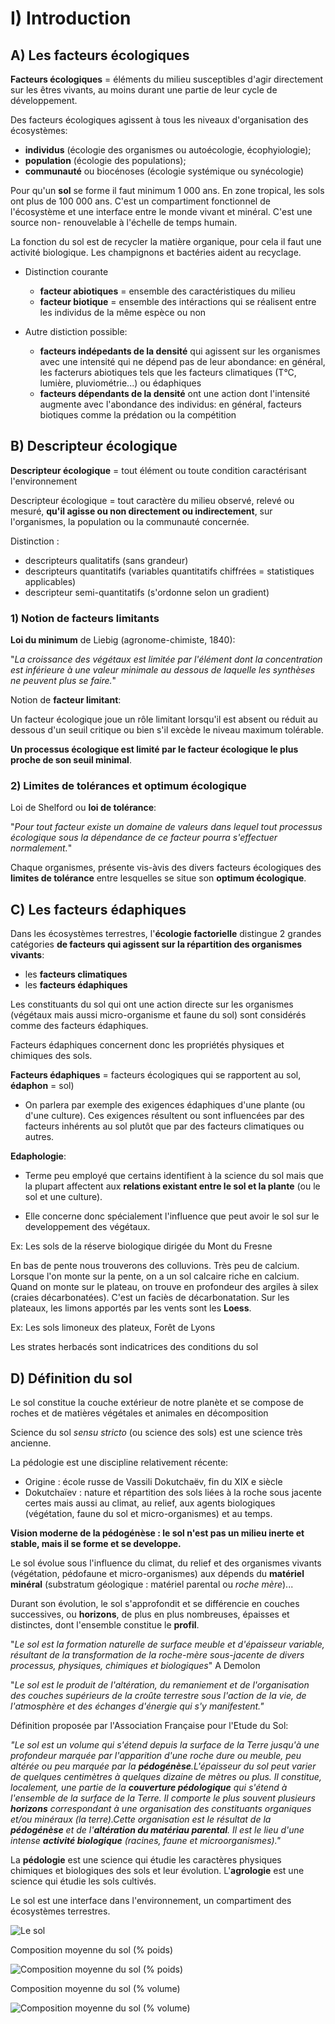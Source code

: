 # I) Introduction

## A) Les facteurs écologiques

**Facteurs écologiques** = éléments du milieu susceptibles d'agir directement sur les êtres vivants, au moins durant une partie de leur cycle de développement.

Des facteurs écologiques agissent à tous les niveaux d'organisation des écosystèmes:

* **individus** (écologie des organismes ou autoécologie, écophyiologie);
* **population** (écologie des populations); 
* **communauté** ou biocénoses (écologie systémique ou synécologie)

Pour qu'un **sol** se forme il faut minimum 1 000 ans. En zone tropical, les sols ont plus de 100 000 ans. C'est un compartiment fonctionnel de l'écosystème et une interface entre le monde vivant et minéral. C'est une source non- renouvelable à l'échelle de temps humain.

La fonction du sol est de recycler la matière organique, pour cela il faut une activité biologique. Les champignons et bactéries aident au recyclage.

* Distinction courante

	* **facteur abiotiques** = ensemble des caractéristiques du milieu
    * **facteur biotique** = ensemble des intéractions qui se réalisent entre les individus de la même espèce ou non
    

* Autre distiction possible:
	
    * **facteurs indépedants de la densité** qui agissent sur les organismes avec une intensité qui ne dépend pas de leur abondance: en général, les facterurs abiotiques tels que les facteurs climatiques (T°C, lumière, pluviométrie...) ou édaphiques
    * **facteurs dépendants de la densité** ont une action dont l'intensité augmente avec l'abondance des individus: en général, facteurs biotiques comme la prédation ou la compétition

## B) Descripteur écologique

**Descripteur écologique** = tout élément ou toute condition caractérisant l'environnement 

Descripteur écologique = tout caractère du milieu observé, relevé ou mesuré, **qu'il agisse ou non directement ou indirectement**, sur l'organismes, la population ou la communauté concernée.

Distinction :

* descripteurs qualitatifs (sans grandeur)
* descripteurs quantitatifs (variables quantitatifs chiffrées = statistiques applicables)
* descripteur semi-quantitatifs (s'ordonne selon un gradient)

### 1) Notion de facteurs limitants

**Loi du minimum** de Liebig (agronome-chimiste, 1840):

"*La croissance des végétaux est limitée par l'élément dont la concentration est inférieure à une valeur minimale au dessous de laquelle les synthèses ne peuvent plus se faire.*"

Notion de **facteur limitant**:

Un facteur écologique joue un rôle limitant lorsqu'il est absent ou réduit au dessous d'un seuil critique ou bien s'il excède le niveau maximum tolérable.

**Un processus écologique est limité par le facteur écologique le plus proche de son seuil minimal**.

### 2) Limites de tolérances et optimum écologique

Loi de Shelford ou **loi de tolérance**:

"*Pour tout facteur existe un domaine de valeurs dans lequel tout processus écologique sous la dépendance de ce facteur pourra s'effectuer normalement.*"

Chaque organismes, présente vis-àvis des divers facteurs écologiques des **limites de tolérance** entre lesquelles se situe son **optimum écologique**.


## C) Les facteurs édaphiques

Dans les écosystèmes terrestres, l'**écologie factorielle** distingue 2 grandes catégories **de facteurs qui agissent sur la répartition des organismes vivants**:

* les **facteurs climatiques**
* les **facteurs édaphiques**

Les constituants du sol qui ont une action directe sur les organismes (végétaux mais aussi micro-organisme et faune du sol) sont considérés comme des facteurs édaphiques.

Facteurs édaphiques concernent donc les propriétés physiques et chimiques des sols. 

**Facteurs édaphiques** = facteurs écologiques qui se rapportent au sol, **édaphon** = sol)

* On parlera par exemple des exigences édaphiques d'une plante (ou d'une culture). Ces exigences résultent ou sont influencées par des facteurs inhérents au sol plutôt que par des facteurs climatiques ou autres.

**Edaphologie**:

* Terme peu employé que certains identifient à la science du sol mais que la plupart affectent aux **relations existant entre le sol et la plante** (ou le sol et une culture).

* Elle concerne donc spécialement l'influence que peut avoir le sol sur le developpement des végétaux.



Ex: Les sols de la réserve biologique dirigée du Mont du Fresne

En bas de pente nous trouverons des colluvions. Très peu de calcium.
Lorsque l'on monte sur la pente, on a un sol calcaire riche en calcium.
Quand on monte sur le plateau, on trouve en profondeur des argiles à silex (craies décarbonatées). C'est un faciès de décarbonatation.
Sur les plateaux, les limons apportés par les vents sont les **Loess**.

Ex: Les sols limoneux des plateux, Forêt de Lyons

Les strates herbacés sont indicatrices des conditions du sol

## D) Définition du sol

Le sol constitue la couche extérieur de notre planète et se compose de roches et de matières végétales et animales en décomposition

Science du sol *sensu stricto* (ou science des sols) est une science très ancienne.

La pédologie est une discipline relativement récente:

* Origine : école russe de Vassili Dokutchaëv, fin du XIX e siècle 
* Dokutchaïev : nature et répartition des sols liées à la roche sous jacente certes mais aussi au climat, au relief, aux agents biologiques (végétation, faune du sol et micro-organismes) et au temps.

**Vision moderne de la pédogénèse : le sol n'est pas un milieu inerte et stable, mais il se forme et se developpe.**


Le sol évolue sous l'influence du climat, du relief et des organismes vivants (végétation, pédofaune et micro-organismes) aux dépends du **matériel minéral** (substratum géologique : matériel parental ou *roche mère*)...

Durant son évolution, le sol s'approfondit et se différencie en couches successives, ou **horizons**, de plus en plus nombreuses, épaisses et distinctes, dont l'ensemble constitue le **profil**.

"*Le sol est la formation naturelle de surface meuble et d'épaisseur variable, résultant de la transformation de la roche-mère sous-jacente de divers processus, physiques, chimiques et biologiques*" A Demolon

"*Le sol est le produit de l'altération, du remaniement et de l'organisation des couches supérieurs de la croûte terrestre sous l'action de la vie, de l'atmosphère et des échanges d'énergie qui s'y manifestent."*


Définition proposée par l'Association Française pour l'Etude du Sol:

*"Le sol est un volume qui s'étend depuis la surface de la Terre jusqu'à une profondeur marquée par l'apparition d'une roche dure ou meuble, peu altérée ou peu marquée par la **pédogénèse**.L'épaisseur du sol peut varier de quelques centimètres à quelques dizaine de mètres ou plus. Il constitue, localement, une partie de la **couverture pédologique** qui s'étend à l'ensemble de la surface de la Terre. Il comporte le plus souvent plusieurs **horizons** correspondant à une organisation des constituants organiques et/ou minéraux (la terre).Cette organisation est le résultat de la **pédogénèse** et de l'**altération du matériau parental**. Il est le  lieu d'une intense **activité biologique** (racines, faune et microorganismes)."*

La **pédologie** est une science qui étudie les caractères physiques chimiques et biologiques des sols et leur évolution. L'**agrologie** est une science qui étudie les sols cultivés.

Le sol est une interface dans l'environnement, un compartiment des écosystèmes terrestres.

![Le sol](Images/pedologie.JPG)

Composition moyenne du sol (% poids)

![Composition moyenne du sol (% poids)](Images/Fig2.JPG)

Composition moyenne du sol (% volume)

![Composition moyenne du sol (% volume)](Images/Fig3.JPG)

